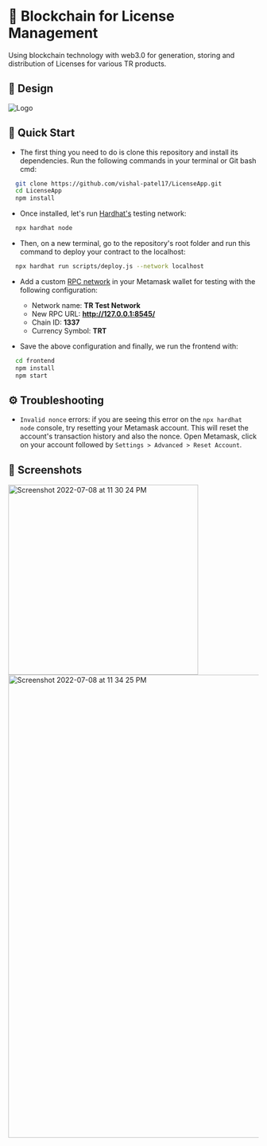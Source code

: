 
# 🔗 Blockchain for License Management

Using blockchain technology with web3.0 for generation, storing and distribution of Licenses for various TR products.

## 🎨 Design


![Logo](https://lucid.app/publicSegments/view/c815ebb5-e01d-4cbb-917a-a89e60e89e32/image.png)


## 🚀 Quick Start

- The first thing you need to do is clone this repository and install its dependencies.
Run the following commands in your terminal or Git bash cmd:

```bash
  git clone https://github.com/vishal-patel17/LicenseApp.git
  cd LicenseApp
  npm install
```
- Once installed, let's run [Hardhat's](https://hardhat.org/) testing network:
```bash
  npx hardhat node
```
- Then, on a new terminal, go to the repository's root folder and run this command to deploy your contract to the localhost:
```bash
  npx hardhat run scripts/deploy.js --network localhost
```
- Add a custom [RPC network](https://metamask.zendesk.com/hc/en-us/articles/360043227612-How-to-add-a-custom-network-RPC) in your Metamask wallet for testing with the following configuration:

  - Network name: <b>TR Test Network</b>
  - New RPC URL: <b>http://127.0.0.1:8545/</b>
  - Chain ID: <b>1337</b>
  - Currency Symbol: <b>TRT</b>

- Save the above configuration and finally, we run the frontend with:
```bash
  cd frontend
  npm install
  npm start
```



## ⚙️ Troubleshooting

- ```Invalid nonce``` errors: if you are seeing this error on the ```npx hardhat node``` console, try resetting your Metamask account. This will reset the account's transaction history and also the nonce. Open Metamask, click on your account followed by ```Settings > Advanced > Reset Account```.


## 📸 Screenshots

<img width="382" alt="Screenshot 2022-07-08 at 11 30 24 PM" src="https://user-images.githubusercontent.com/10336383/178048858-99d3d048-a90d-41b2-a475-dbe319ed9752.png">

<img width="931" alt="Screenshot 2022-07-08 at 11 34 25 PM" src="https://user-images.githubusercontent.com/10336383/178048599-440f7d87-7ca8-4bbe-ad8e-6828385e41a7.png">
